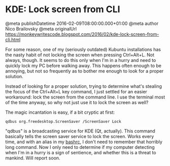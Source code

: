 # KDE: Lock screen from CLI

@meta publishDatetime 2016-02-09T08:00:00.000+01:00
@meta author Nico Brailovsky
@meta originalUrl https://monkeywritescode.blogspot.com/2016/02/kde-lock-screen-from-cli.html

For some reason, one of my (seriously outdated) Kubuntu installations has the nasty habit of not locking the screen when pressing Ctrl+Alt+L. Not always, though. It seems to do this only when I'm in a hurry and need to quickly lock my PC before walking away. This happens often enough to be annoying, but not so frequently as to bother me enough to look for a proper solution.

Instead of looking for a proper solution, trying to determine what's stealing the focus of the Ctrl+Alt+L key command, I just settled for an easier workaround: lock the screen from the command line. I use the terminal most of the time anyway, so why not just use it to lock the screen as well?

The magic incantation is easy, if a bit cryptic at first:

```
qdbus org.freedesktop.ScreenSaver /ScreenSaver Lock
```

"qdbus" is a broadcasting service for KDE (Qt, actually). This command basically tells the screen saver service to lock the screen. Works every time, and with an alias in my [bashrc](https://github.com/nicolasbrailo/Nico.rc/blob/master/bash_aliases#L22 "bashrc"), I don't need to remember that horribly long command. Now I only need to determine if my computer detecting when I'm in a hurry is a sign of sentience, and whether this is a threat to mankind. Will report soon.


